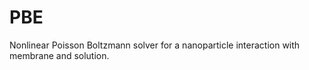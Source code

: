 # PBE
Nonlinear Poisson Boltzmann solver for a nanoparticle interaction with membrane and solution.
